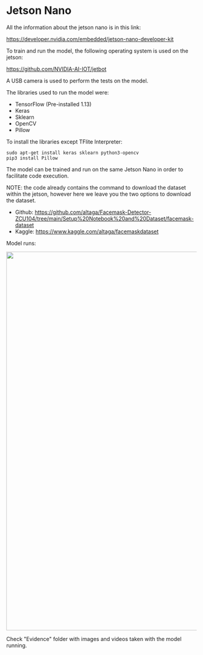 # Jetson Nano

All the information about the jetson nano is in this link:

https://developer.nvidia.com/embedded/jetson-nano-developer-kit

To train and run the model, the following operating system is used on the jetson:

https://github.com/NVIDIA-AI-IOT/jetbot

A USB camera is used to perform the tests on the model. 

The libraries used to run the model were:

- TensorFlow (Pre-installed 1.13)
- Keras
- Sklearn
- OpenCV
- Pillow

To install the libraries except TFlite Interpreter:

    sudo apt-get install keras sklearn python3-opencv
    pip3 install Pillow

The model can be trained and run on the same Jetson Nano in order to facilitate code execution.

NOTE: the code already contains the command to download the dataset within the jetson, however here we leave you the two options to download the dataset.

- Github: https://github.com/altaga/Facemask-Detector-ZCU104/tree/main/Setup%20Notebook%20and%20Dataset/facemask-dataset
- Kaggle: https://www.kaggle.com/altaga/facemaskdataset

Model runs:

<kbd>
<img src="https://i.ibb.co/2nH3rtv/20201029-045451.jpg" width="1000" />
</kbd>

Check "Evidence" folder with images and videos taken with the model running.